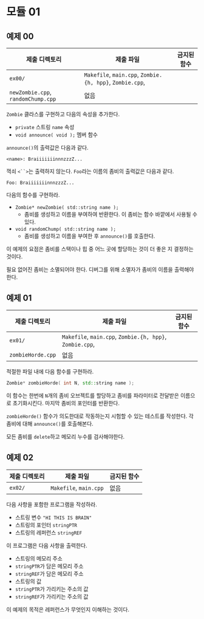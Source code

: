 # 모듈 01

## 예제 00

|제출 디렉토리|제출 파일|금지된 함수|
|-------------|---------|-----------|
|`ex00/`|`Makefile`, `main.cpp`, `Zombie.{h, hpp}`, `Zombie.cpp`,
`newZombie.cpp`, `randomChump.cpp`|없음|

`Zombie` 클라스를 구현하고 다음의 속성을 추가한다.

- `private` 스트링 `name` 속성
- `void announce( void );` 멤버 함수

`announce()`의 출력값은 다음과 같다.

```
<name>: BraiiiiiiinnnzzzZ...
```

꺽쇠 `<``>`는 출력하지 않는다. `Foo`라는 이름의 좀비의 출력값은 다음과 같다.

```
Foo: BraiiiiiiinnnzzzZ...
```

다음의 함수를 구현하라.

- `Zombie* newZombie( std::string name );`
  - 좀비를 생성하고 이름을 부여하여 반환한다. 이 좀비는 함수 바깥에서 사용될 수 있다.
- `void randomChump( std::string name );`
  - 좀비를 생성하고 이름을 부여한 후 `announce()`를 호출한다.

이 예제의 요점은 좀비를 스택이나 힙 중 어느 곳에 할당하는 것이 더 좋은 지 결정하는 것이다.

필요 없어진 좀비는 소멸되어야 한다. 디버그를 위해 소멸자가 좀비의 이름을 출력해야 한다.

## 예제 01

|제출 디렉토리|제출 파일|금지된 함수|
|-------------|---------|-----------|
|`ex01/`|`Makefile`, `main.cpp`, `Zombie.{h, hpp}`, `Zombie.cpp`,
`zombieHorde.cpp`|없음|

적절한 파일 내에 다음 함수를 구현하라.

```cpp
Zombie* zombieHorde( int N, std::string name );
```

이 함수는 한번에 `N`개의 좀비 오브젝트를 할당하고 좀비를 파라미터로 전달받은 이름으로 초기화시킨다. 마지막 좀비의 포인터를 반환한다.

`zombieHorde()` 함수가 의도한대로 작동하는지 시험할 수 있는 테스트를 작성한다. 각 좀비에 대해 `announce()`를 호출해본다.

모든 좀비를 `delete`하고 메모리 누수를 검사해야한다.

## 예제 02

|제출 디렉토리|제출 파일|금지된 함수|
|-------------|---------|-----------|
|`ex02/`|`Makefile`, `main.cpp`|없음|

다음 사항을 포함한 프로그램을 작성하라.

- 스트링 변수 `"HI THIS IS BRAIN"`
- 스트링의 포인터 `stringPTR`
- 스트링의 레퍼런스 `stringREF`

이 프로그램은 다음 사항을 출력한다.

- 스트링의 메모리 주소
- `stringPTR`가 담은 메모리 주소
- `stringREF`가 담은 메모리 주소
- 스트링의 값
- `stringPTR`가 가리키는 주소의 값
- `stringREF`가 가리키는 주소의 값

이 예제의 목적은 레퍼런스가 무엇인지 이해하는 것이다.
